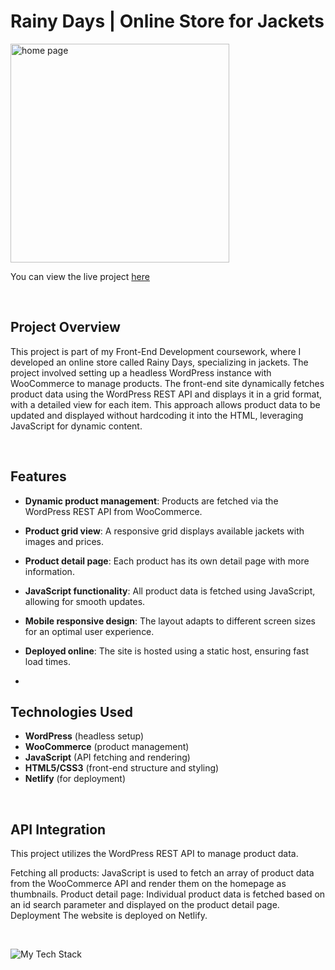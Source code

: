 # Rainy Days | Online Store for Jackets

<p align="left"><img height="350px" src="https://github.com/user-attachments/assets/a31a09fc-4f1c-4253-b38e-5df261f6b5c7" alt="home page" /></p>

You can view the live project [here](https://tmh-rainydays.netlify.app)

</br>

## Project Overview
This project is part of my Front-End Development coursework, where I developed an online store called Rainy Days, specializing in jackets. The project involved setting up a headless WordPress instance with WooCommerce to manage products. The front-end site dynamically fetches product data using the WordPress REST API and displays it in a grid format, with a detailed view for each item. This approach allows product data to be updated and displayed without hardcoding it into the HTML, leveraging JavaScript for dynamic content.


</br>

## Features
- **Dynamic product management**: Products are fetched via the WordPress REST API from WooCommerce.
- **Product grid view**: A responsive grid displays available jackets with images and prices.
- **Product detail page**: Each product has its own detail page with more information.
- **JavaScript functionality**: All product data is fetched using JavaScript, allowing for smooth updates.
- **Mobile responsive design**: The layout adapts to different screen sizes for an optimal user experience.
- **Deployed online**: The site is hosted using a static host, ensuring fast load times.

- </br>

## Technologies Used
- **WordPress** (headless setup)
- **WooCommerce** (product management)
- **JavaScript** (API fetching and rendering)
- **HTML5/CSS3** (front-end structure and styling)
- **Netlify** (for deployment)

</br>

## API Integration
This project utilizes the WordPress REST API to manage product data.

Fetching all products: JavaScript is used to fetch an array of product data from the WooCommerce API and render them on the homepage as thumbnails.
Product detail page: Individual product data is fetched based on an id search parameter and displayed on the product detail page.
Deployment
The website is deployed on Netlify. 

</br>

<p align="left" ><img src="https://github-readme-tech-stack.vercel.app/api/cards?lineCount=1&width=870&bg=%230D1117&badge=%23161B22&border=%2321262D&titleColor=%2358A6FF&line1=git%2CGit%2C40F8FF%3Bgithub%2CGitHub%2C40F8FF%3Bvisualstudiocode%2CVS+Code%2C40F8FF%3Bfigma%2CFigma%2C40F8FF%3Bhtml5%2CHTML%2C40F8FF%3Bcss3%2CCSS%2C40F8FF%3Bjavascript%2CJavaScript%2C40F8FF%3Bwordpress%2CWordPress%2C40F8FF" alt="My Tech Stack" /> </p>
